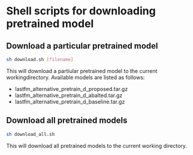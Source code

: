 # Shell scripts for downloading pretrained model

## Download a particular pretrained model

```sh
sh download.sh [filename]
``` 

This will download a partiular pretrained model to the current workingdirectory.
Available models are listed as follows:

- lastfm\_alternative\_pretrain\_d\_proposed.tar.gz
- lastfm\_alternative\_pretrain\_d\_abalted.tar.gz
- lastfm\_alternative\_pretrain\_d\_baseline.tar.gz

## Download all pretrained models

```sh
sh download_all.sh
```

This will download all pretrained models to the current working directory.


